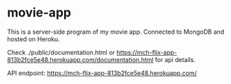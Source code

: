 # movie-app
 This is a server-side program of my movie app. Connected to MongoDB and hosted on Heroku.

 Check ./public/documentation.html or https://mch-flix-app-813b2fce5e48.herokuapp.com/documentation.html for api details.

 API endpoint: https://mch-flix-app-813b2fce5e48.herokuapp.com/
